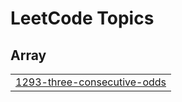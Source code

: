 

<!---LeetCode Topics Start-->
# LeetCode Topics
## Array
|  |
| ------- |
| [1293-three-consecutive-odds](https://github.com/solomon-2105/DSA/tree/master/1293-three-consecutive-odds) |
<!---LeetCode Topics End-->
